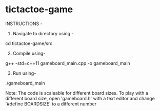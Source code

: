 # tictactoe-game

INSTRUCTIONS -
1. Navigate to directory using -

cd tictactoe-game/src

2. Compile using-

g++ -std=c++11 gameboard_main.cpp -o gameboard_main

3. Run using-

./gameboard_main

Note:
The code is scaleable for different board sizes. To play with a different board size, open 'gameboard.h' with a text editor and change '#define BOARDSIZE' to a different number
